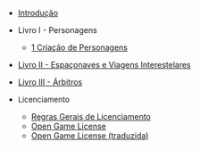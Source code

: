 * [Introdução](introducao/Introducao.md)

* Livro I - Personagens
  * [1 Criação de Personagens](livro1/01_personagens.md)

* [Livro II - Espaçonaves e Viagens Interestelares](livro2/temp.md)

* [Livro III - Árbitros](livro3/temp.md)

* <span style="font-size:10pt;">Licenciamento</span>
  * [Regras Gerais de Licenciamento](legal/Licenciamento.md)
  * [Open Game License](legal/OGL.md)
  * [Open Game License (traduzida)](legal/OGL_pt-br.md)